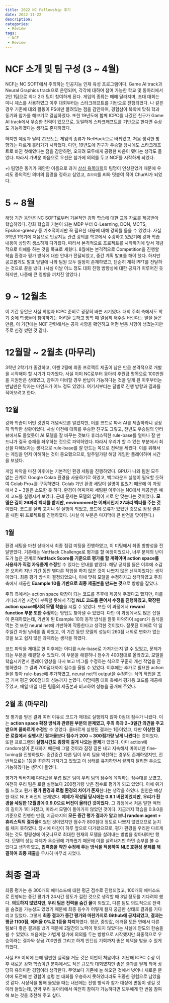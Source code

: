 ```yaml
---
title: 2022 NC Fellowship 후기
date: 2022-11-22
description:
categories:
 - Review
tags:
 - NCF
 - Review
---
```

# NCF 소개 및 팀 구성 (3 ~ 4월)
NCF는 NC SOFT에서 주최하는 인공지능 인재 육성 프로그램이다. Game AI track과 Neural Graphics track으로 운영되며, 각각에 대하여 참여 가능한 학교 및 동아리에서 2인 1팀으로 최대 2개 팀이 참여하게 된다. 게임의 종류는 매해 달라지며, 초대 대회는 미니 체스를 사용하였고 이후 대회부터는 스타크래프트를 기반으로 진행되었다. 나 같은 경우 기존에 대외 활동이 PS에만 몰려있는 점을 감안하여, 경험삼아 복학에 맞춰 학과 동기와 참가를 해보기로 결심하였다. 또한 19년도에 함께 ICPC를 나갔던 친구가 Game AI track에서 우승한 전력이 있으므로, 동일하게 스타크래프트를 기반으로 한다면 수상도 가능하겠다는 생각도 존재하였다.   

하지만 예상과 달리 22년도는 게임의 종류가 NetHack으로 바뀌었고, 처음 생각한 방향과는 다르게 흘러가기 시작했다. 다만, 19년도에 친구가 우승할 당시에도 스타크래프트로 바뀐 첫해였다는 점을 감안하면, 오히려 모두에게 공평한 싸움이 됐다는 생각도 들었다. 따라서 가벼운 마음으로 우선은 참가에 의의를 두고 NCF를 시작하게 되었다.   

+) 팀명은 동기가 제안한 이름으로 과거 [삼성 육목대회](https://news.samsungsemiconductor.com/kr/%EC%82%BC%EC%84%B1%EC%A0%84%EC%9E%90-ds%EB%B6%80%EB%AC%B8%EC%9D%98-%EB%AA%A8%EB%93%A0-%EA%B2%83-%EC%86%8C%ED%94%84%ED%8A%B8%EC%9B%A8%EC%96%B4-%EC%84%A4%EB%AA%85%ED%9A%8C%ED%85%8C%ED%81%AC/)의 팀명이 인상깊었기 때문에 우리도 중의적인 의미의 팀명을 정하고 싶었고, `츄라이`를 AI와 덧붙여 적어 ChurAI가 되었다.

# 5 ~ 8월
해당 기간 동안은 NC SOFT로부터 기본적인 강화 학습에 대한 교육 자료를 제공받아 학습하였다. 강화 학습의 기본이 되는 MDP 부터 Q-Learning, DQN, MCTS, Epsilon-greedy 등 기초적이지만 꼭 필요한 내용에 대해 강의를 들을 수 있었다. 사실 3학년 1학기에 처음으로 인공지능 관련 강의를 학교에서 수강하고 있었기에 강화 학습 내용이 상당히 생소하게 다가왔다. 따라서 본격적으로 프로젝트를 시작하기에 앞서 개념적으로 이해를 하는 것을 목표로 세웠다. 8월에는 본격적으로 Competition을 진행할 학습 환경과 평가 방식에 대한 안내가 전달되었고, 중간 계획 발표를 해야 했다. 하지만 공교롭게도 발표 당일에 나와 팀원 모두 일정이 존재하였고, 단순히 계획 PPT를 전달하는 것으로 끝을 냈다. (사실 이날 어느 정도 대회 진행 방향성에 대한 공지가 이루어진 듯하지만, 나중에 큰 영향을 끼치진 않았다.)   


# 9 ~ 12월초
이 기간 동안은 사실 학업과 ICPC 준비로 굉장히 바쁜 시기였다. 대회 주최 측에서도 학기 중에 학생들이 참여하기는 어려울 듯하고 방학 때 열심히 해주길 바란다는 말을 들은 만큼, 이 기간에는 NCF 관련해서는 공지 사항을 확인하고 어떤 변동 사항이 생겼는지만 주로 신경 썼던 것 같다.   


# 12월말 ~ 2월초 (마무리)
3학년 2학기가 종강하고, 이젠 2월에 최종 프로젝트 제출이 남은 만큼 본격적으로 개발을 시작해야 할 시기가 다가왔다. 사실 이미 NC로부터 동아리 후원금 명목으로 100만원을 지원받은 상태였고, 참여가 미비할 경우 반납이 가능하다는 것을 알게 된 이후부터는 반납만은 막자는 마인드가 어느 정도 있었다. 여기서부터는 달별로 진행 방향과 결과를 적어보려고 한다.   
## 12월
강화 학습이 어떤 것인지 개념적으론 알겠지만, 이를 코드로 짜서 AI를 제출하라니 굉장히 막막한 상황이었다. 사실 이전에 대회를 우승한 친구도 그렇고, 전년도 우승팀의 인터뷰에서도 들었듯이 AI 모델을 잘 바꾸는 것보다 휴리스틱한 rule-base를 얼마나 잘 만드냐가 결국 승패를 좌우하는 것으로 파악하였다. 따라서 우리가 할 수 있는 부분에서 최선을 다해보자는 생각으로 rule-base를 잘 만드는 쪽으로 전략을 세웠다. 이를 위해서는 게임을 먼저 이해하는 것이 중요했으므로, 일주일가량 해당 게임만 플레이하며 시간을 보냈다.   

게임 파악을 마친 이후에는 기본적인 환경 세팅을 진행하였다. GPU가 나와 팀원 모두 없는 관계로 Google Colab 환경을 사용하기로 하였고, 백그라운드 실행이 필요할 듯하여 Colab Pro+를 구독하였다. Colab 기반 환경 세팅이 설명이 없었기 때문에 이 과정에서 2 ~ 3일은 소모한 듯 하다. 환경이 어찌저찌 세팅된 이후에는 NC에서 제공받은 예제 코드를 실행시켜 보았다. 근데 문제는 모델의 입력이 서로 안 맞는다는 것이었다. **모델은 길이 26짜리 벡터를 받지만, environment는 어째서인지 27짜리 벡터를 주는 것**이었다. 코드를 살짝 고치니 잘 실행이 되었고, 코드에 오류가 있었던 것으로 잠정 결론을 내린 뒤 프로젝트를 진행하였다. (사실 이 부분은 마지막에 큰 반전을 맞이한다.)   

## 1월
환경 세팅을 마친 상태에서 최종 점검 미팅을 진행하였고, 이 미팅에서 최종 방향성을 전달받았다. 기존에는 NetHack Challenge로 평가를 할 예정이었으나, 너무 문제의 난이도가 높은 관계로 **NetHack Score를 기준으로 평가를 할 계획이며 action space를 사용자가 직접 자유롭게 수정**할 수 있다는 안내를 받았다. 해당 공지를 들은 이후에 소감은 오히려 지난 기간 동안 별다른 작업을 하지 않은 것이 나쁘지 않은 선택이었다는 생각이었다. 최종 평가 방식이 결정되었으니, 이에 맞춰 모델을 수정하자고 생각하였고 주최 측에서 제공한 **Example 10을 기반으로 최종 제출본을 만드는 것**으로 방향을 잡았다.   

주최 측에서는 action space 확장이 되는 코드를 추후에 제공해 주겠다고 했지만, 이를 기다리기엔 시간이 부족할 듯해서 직접 **NLE 코드를 뜯어서 수정을 진행하였고, 확장된 action space에서의 모델 학습**을 시킬 수 있었다. 또한 이 과정에서 **reward function 부분 또한 수정**하는 방법도 찾아낼 수 있었다. 다만 이 과정에서도 많은 삽질이 존재하였는데, 기반이 된 Example 10의 동작 방식을 잘못 파악하여 agent가 음식을 먹는 것 또한 neural net에 기반하여 작동한다고 생각한 것이었다. 잘못된 이해로 약 일주일간 자원 낭비를 좀 하였고, 이 기간 동안 모델의 성능이 260점 내외로 변화가 없는 것을 보고 쉽지 않은 과제라는 생각을 하였다.   

코드 파악을 제대로 한 이후에는 어디를 rule-base로 가져가는지 알 수 있었고, 문제가 되는 부분을 해결할 수 있었다. 이 부분을 해결하니 점수가 400점대로 올라갔고, 모델을 학습시키면서 플레이 영상을 다시 보고 버그를 수정하는 식으로 꾸준히 개선 작업을 진행하였다. 그 결과 700점대까지 점수를 올릴 수 있었다. 이후에는 추가로 필요한 action들을 찾아 rule-base에 추가하였고, neural net의 output을 수정하는 식의 작업을 조금 거쳐 평균 900점대의 성능까지 높였다. 이맘때쯤 대회 측에서 평가용 코드를 제공해 주었고, 매일 매일 다른 팀들의 제출본과 비교하여 성능을 공개해 주었다.   

## 2월 초 (마무리)
첫 평가를 받은 결과 여러 이유로 코드가 제대로 실행되지 않아 0점대 점수가 나왔다. 이는 **action space 확장 방식과 관련된 부분의 문제였고, 주최 측과 2~3일간 의견을 주고받으며 올바르게 수정**할 수 있었다. 올바르게 실행된 결과는 1등이었고, 다만 **이상한 점은 로컬에서 실행시킨 결과물보다 점수가 200 ~ 300점가량 낮게 나왔다**는 것이었다. 또한 프로그램의 **실행시간도 굉장히 길게 나오는 문제**가 있었다. 아마 action에 random성이 존재하기 때문에 그럴 것이라 잠정 결론 내고 지속해서 마이너한 fine-tuning을 진행하였다. 중간중간 다른 팀이 우리 팀을 역전하는 경우도 존재하였지만, 전반적으로는 1등을 꾸준히 가져가고 있었고 이 상태를 유지하면서 끝까지 달리면 우승도 가능하겠다는 생각이 들었다.   

평가가 막바지에 다다랐을 무렵 많은 팀이 우리 팀의 점수에 육박하는 점수대를 보였고, 여전히 우리 팀은 로컬 실행보다 200점가량 낮은 점수로 평가가 되고 있었다. 이에 위기를 느꼈고 뭔가 **평가 환경과 로컬 환경의 차이가 존재**한다는 생각을 하였다. 원인은 예상한 대로 NLE 버전의 문제였다. **예제가 작성될 당시에는 0.8.1 버전이었지만, 우리가 환경을 세팅한 12월경에 0.9.0으로 버전이 올라간 것이었다.** 그 과정에서 처음 말한 벡터의 길이가 1이 커졌고, 따라서 모델이 돌아가지 않았던 것이다. 지금까지 학습을 0.9.0을 기준으로 진행한 만큼, 지금까지의 **모든 중간 평가 결과가 알고 보니 random agent + 휴리스틱의 결과물**이었던 것이었지만 점수가 800점대 정도로 나쁘지 않았으므로 눈치를 채지 못하였다. 당시에 마감이 하루 앞으로 다가왔으므로, 평가 환경을 우리만 다르게 하는 것도 형평성에 어긋나므로 최대한 현재의 모델을 살려내는 방법을 찾아내야만 했다. 모델의 성능 자체가 우승권에 가까웠기 때문에 이를 살려내기만 하면 승부를 볼 수 있다고 생각하였고, **입력층을 약간 수정해 주는 방식을 적용하여 NLE 호환성 문제를 해결하여 최종 제출**을 무사히 마무리 지었다.   


# 최종 결과
최종 평가는 총 300개의 에피소드에 대한 평균 점수로 진행되었고, 100개의 에피소드로 진행되는 중간 평가가 24시간 정도가 걸린 것으로 생각할 때 3일 정도를 기다려야 했다. **의도하지 않았지만, 우리 팀은 전력을 숨긴 꼴**이 되었고, 다른 팀도 의도적으로 전력을 숨겼을 가능성도 있었기 때문에 최종 등수가 어떻게 될지 궁금한 상태로 결과를 기다리고 있었다. 그렇게 **최종 결과가 중간 평가와 마찬가지로 Github에 공지되었고, 결과는 평균 1100점, 에러율 0%로 1등을 차지**하였다. 평균, 중앙값, 에러율 모든 면에서 다른 팀보다 좋은 결과를 냈기 때문에 2달간의 노력이 헛되지 않았다는 사실에 안도의 한숨을 쉴 수 있었다. 처음에는 가볍게 참가에 의의를 두는 방향으로 시작했지만 최종적으로 우승이라는 결과와 상금 700만원 그리고 하계 인턴십 기회까지 좋은 혜택을 받을 수 있게 되었다.   

사실 PS 이외에 눈에 띌만한 실적을 거둔 것은 이번이 처음이다. 지난해 ICPC 수상 이후 새로운 강화 학습이란 분야에서도 작은 규모의 대회였지만 좋은 결과를 얻게 되어 상당히 유의미한 경험이라 생각한다. 무엇보다 기존에 늘 해오던 것에서 벗어나 새로운 분야에 도전해 본 경험이 설령 본 대회를 우승하지 못하였더라도 귀중한 경험으로 남았을 것 같다. 시상식을 통해 들었을 때는 내년에는 진행 방식과 참가 대상에 변동이 생길 것이라 들었는데, 만약 우리 동아리에서 여전히 참여가 가능하다면 모두에게 한 번쯤 참여해 보는 것을 추천해 주고 싶다.   
